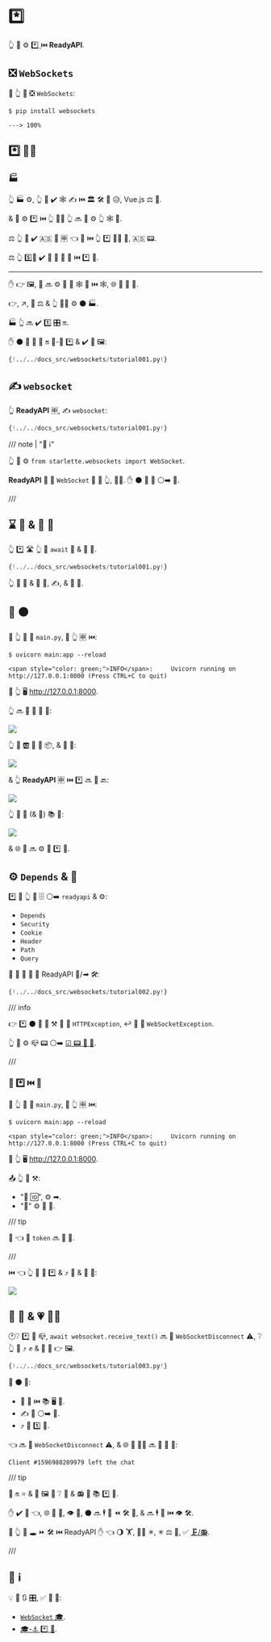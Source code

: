 #  *️⃣

👆 💪 ⚙️ <a href="https://developer.mozilla.org/en-US/docs/Web/API/WebSockets_API" class="external-link" target="_blank"> *️⃣ </a> ⏮️ **ReadyAPI**.

## ❎ `WebSockets`

🥇 👆 💪 ❎ `WebSockets`:

<div class="termy">

```console
$ pip install websockets

---> 100%
```

</div>

##  *️⃣ 👩‍💻

### 🏭

👆 🏭 ⚙️, 👆 🎲 ✔️ 🕸 ✍ ⏮️ 🏛 🛠️ 💖 😥, Vue.js ⚖️ 📐.

&amp; 🔗 ⚙️ *️⃣ ⏮️ 👆 👩‍💻 👆 🔜 🎲 ⚙️ 👆 🕸 🚙.

⚖️ 👆 💪 ✔️ 🇦🇸 📱 🈸 👈 🔗 ⏮️ 👆 *️⃣ 👩‍💻 🔗, 🇦🇸 📟.

⚖️ 👆 5️⃣📆 ✔️ 🙆 🎏 🌌 🔗 ⏮️ *️⃣ 🔗.

---

✋️ 👉 🖼, 👥 🔜 ⚙️ 📶 🙅 🕸 📄 ⏮️ 🕸, 🌐 🔘 📏 🎻.

👉, ↗️, 🚫 ⚖ &amp; 👆 🚫🔜 ⚙️ ⚫️ 🏭.

🏭 👆 🔜 ✔️ 1️⃣ 🎛 🔛.

✋️ ⚫️ 🙅 🌌 🎯 🔛 💽-🚄 *️⃣ &amp; ✔️ 👷 🖼:

```Python hl_lines="2  6-38  41-43"
{!../../docs_src/websockets/tutorial001.py!}
```

## ✍ `websocket`

👆 **ReadyAPI** 🈸, ✍ `websocket`:

```Python hl_lines="1  46-47"
{!../../docs_src/websockets/tutorial001.py!}
```

/// note | "📡 ℹ"

👆 💪 ⚙️ `from starlette.websockets import WebSocket`.

**ReadyAPI** 🚚 🎏 `WebSocket` 🔗 🏪 👆, 👩‍💻. ✋️ ⚫️ 👟 🔗 ⚪️➡️ 💃.

///

## ⌛ 📧 &amp; 📨 📧

👆 *️⃣ 🛣 👆 💪 `await` 📧 &amp; 📨 📧.

```Python hl_lines="48-52"
{!../../docs_src/websockets/tutorial001.py!}
```

👆 💪 📨 &amp; 📨 💱, ✍, &amp; 🎻 💽.

## 🔄 ⚫️

🚥 👆 📁 📛 `main.py`, 🏃 👆 🈸 ⏮️:

<div class="termy">

```console
$ uvicorn main:app --reload

<span style="color: green;">INFO</span>:     Uvicorn running on http://127.0.0.1:8000 (Press CTRL+C to quit)
```

</div>

📂 👆 🖥 <a href="http://127.0.0.1:8000" class="external-link" target="_blank">http://127.0.0.1:8000</a>.

👆 🔜 👀 🙅 📃 💖:

<img src="/img/tutorial/websockets/image01.png">

👆 💪 🆎 📧 🔢 📦, &amp; 📨 👫:

<img src="/img/tutorial/websockets/image02.png">

&amp; 👆 **ReadyAPI** 🈸 ⏮️ *️⃣ 🔜 📨 🔙:

<img src="/img/tutorial/websockets/image03.png">

👆 💪 📨 (&amp; 📨) 📚 📧:

<img src="/img/tutorial/websockets/image04.png">

&amp; 🌐 👫 🔜 ⚙️ 🎏 *️⃣ 🔗.

## ⚙️ `Depends` &amp; 🎏

*️⃣ 🔗 👆 💪 🗄 ⚪️➡️ `readyapi` &amp; ⚙️:

* `Depends`
* `Security`
* `Cookie`
* `Header`
* `Path`
* `Query`

👫 👷 🎏 🌌 🎏 ReadyAPI 🔗/*➡ 🛠️*:

```Python hl_lines="66-77  76-91"
{!../../docs_src/websockets/tutorial002.py!}
```

/// info

👉 *️⃣ ⚫️ 🚫 🤙 ⚒ 🔑 🤚 `HTTPException`, ↩️ 👥 🤚 `WebSocketException`.

👆 💪 ⚙️ 📪 📟 ⚪️➡️ <a href="https://tools.ietf.org/html/rfc6455#section-7.4.1" class="external-link" target="_blank">☑ 📟 🔬 🔧</a>.

///

### 🔄 *️⃣ ⏮️ 🔗

🚥 👆 📁 📛 `main.py`, 🏃 👆 🈸 ⏮️:

<div class="termy">

```console
$ uvicorn main:app --reload

<span style="color: green;">INFO</span>:     Uvicorn running on http://127.0.0.1:8000 (Press CTRL+C to quit)
```

</div>

📂 👆 🖥 <a href="http://127.0.0.1:8000" class="external-link" target="_blank">http://127.0.0.1:8000</a>.

📤 👆 💪 ⚒:

*  "🏬 🆔", ⚙️ ➡.
*  "🤝" ⚙️ 🔢 🔢.

/// tip

👀 👈 🔢 `token` 🔜 🍵 🔗.

///

⏮️ 👈 👆 💪 🔗 *️⃣ &amp; ⤴️ 📨 &amp; 📨 📧:

<img src="/img/tutorial/websockets/image05.png">

## 🚚 🔀 &amp; 💗 👩‍💻

🕐❔ *️⃣ 🔗 📪, `await websocket.receive_text()` 🔜 🤚 `WebSocketDisconnect` ⚠, ❔ 👆 💪 ⤴️ ✊ &amp; 🍵 💖 👉 🖼.

```Python hl_lines="81-83"
{!../../docs_src/websockets/tutorial003.py!}
```

🔄 ⚫️ 👅:

* 📂 📱 ⏮️ 📚 🖥 📑.
* ✍ 📧 ⚪️➡️ 👫.
* ⤴️ 🔐 1️⃣ 📑.

👈 🔜 🤚 `WebSocketDisconnect` ⚠, &amp; 🌐 🎏 👩‍💻 🔜 📨 📧 💖:

```
Client #1596980209979 left the chat
```

/// tip

📱 🔛 ⭐ &amp; 🙅 🖼 🎦 ❔ 🍵 &amp; 📻 📧 📚 *️⃣ 🔗.

✋️ ✔️ 🤯 👈, 🌐 🍵 💾, 👁 📇, ⚫️ 🔜 🕴 👷 ⏪ 🛠️ 🏃, &amp; 🔜 🕴 👷 ⏮️ 👁 🛠️.

🚥 👆 💪 🕳 ⏩ 🛠️ ⏮️ ReadyAPI ✋️ 👈 🌖 🏋️, 🐕‍🦺 ✳, ✳ ⚖️ 🎏, ✅ <a href="https://github.com/encode/broadcaster" class="external-link" target="_blank">🗜/📻</a>.

///

## 🌅 ℹ

💡 🌅 🔃 🎛, ✅ 💃 🧾:

* <a href="https://www.starlette.io/websockets/" class="external-link" target="_blank"> `WebSocket` 🎓</a>.
* <a href="https://www.starlette.io/endpoints/#websocketendpoint" class="external-link" target="_blank">🎓-⚓️ *️⃣ 🚚</a>.
